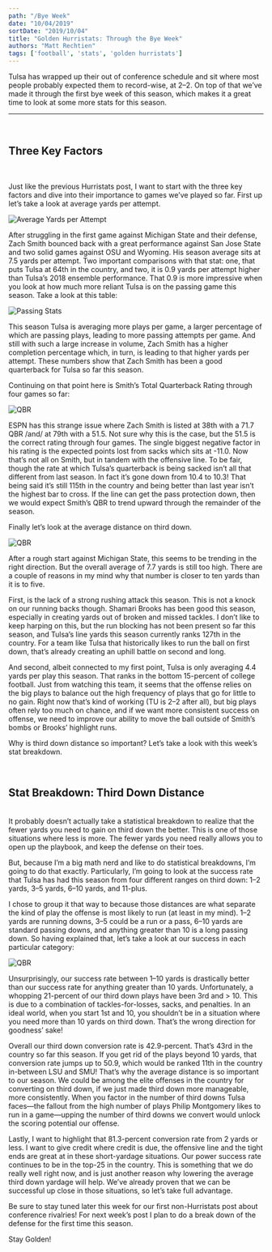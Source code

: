 ```yaml
---
path: "/Bye Week"
date: "10/04/2019"
sortDate: "2019/10/04"
title: "Golden Hurristats: Through the Bye Week"
authors: "Matt Rechtien"
tags: ['football', 'stats', 'golden hurristats']
---
```


Tulsa has wrapped up their out of conference schedule and sit where most people probably expected them to record-wise, at 2–2. On top of that we’ve made it through the first bye week of this season, which makes it a great time to look at some more stats for this season.

---

<br />

## Three Key Factors

<br />

Just like the previous Hurristats post, I want to start with the three key factors and dive into their importance to games we’ve played so far. First up let’s take a look at average yards per attempt.

![Average Yards per Attempt](../../blog_images/bye-week/bye-week-ypa.jpg)

After struggling in the first game against Michigan State and their defense, Zach Smith bounced back with a great performance against San Jose State and two solid games against OSU and Wyoming. His season average sits at 7.5 yards per attempt. Two important comparisons with that stat: one, that puts Tulsa at 64th in the country, and two, it is 0.9 yards per attempt higher than Tulsa’s 2018 ensemble performance. That 0.9 is more impressive when you look at how much more reliant Tulsa is on the passing game this season. Take a look at this table:

![Passing Stats](../../blog_images/bye-week/bye-week-passing.jpg)

This season Tulsa is averaging more plays per game, a larger percentage of which are passing plays, leading to more passing attempts per game. And still with such a large increase in volume, Zach Smith has a higher completion percentage which, in turn, is leading to that higher yards per attempt. These numbers show that Zach Smith has been a good quarterback for Tulsa so far this season.

Continuing on that point here is Smith’s Total Quarterback Rating through four games so far:

![QBR](../../blog_images/bye-week/bye-week-qbr.jpg)

ESPN has this strange issue where Zach Smith is listed at 38th with a 71.7 QBR /and/ at 79th with a 51.5. Not sure why this is the case, but the 51.5 is the correct rating through four games. The single biggest negative factor in his rating is the expected points lost from sacks which sits at -11.0. Now that’s not all on Smith, but in tandem with the offensive line. To be fair, though the rate at which Tulsa’s quarterback is being sacked isn’t all that different from last season. In fact it’s gone down from 10.4 to 10.3! That being said it’s still 115th in the country and being better than last year isn’t the highest bar to cross. If the line can get the pass protection down, then we would expect Smith’s QBR to trend upward through the remainder of the season.

Finally let’s look at the average distance on third down.

![QBR](../../blog_images/bye-week/bye-week-3rd-down.jpg)

After a rough start against Michigan State, this seems to be trending in the right direction. But the overall average of 7.7 yards is still too high. There are a couple of reasons in my mind why that number is closer to ten yards than it is to five.

First, is the lack of a strong rushing attack this season. This is not a knock on our running backs though. Shamari Brooks has been good this season, especially in creating yards out of broken and missed tackles. I don’t like to keep harping on this, but the run blocking has not been present so far this season, and Tulsa’s line yards this season currently ranks 127th in the country. For a team like Tulsa that historically likes to run the ball on first down, that’s already creating an uphill battle on second and long.

And second, albeit connected to my first point, Tulsa is only averaging 4.4 yards per play this season. That ranks in the bottom 15-percent of college football. Just from watching this team, it seems that the offense relies on the big plays to balance out the high frequency of plays that go for little to no gain. Right now that’s kind of working (TU is 2–2 after all), but big plays often rely too much on chance, and if we want more consistent success on offense, we need to improve our ability to move the ball outside of Smith’s bombs or Brooks’ highlight runs.

Why is third down distance so important? Let’s take a look with this week’s stat breakdown.

<br />

## Stat Breakdown: Third Down Distance

<br />
It probably doesn’t actually take a statistical breakdown to realize that the fewer yards you need to gain on third down the better. This is one of those situations where less is more. The fewer yards you need really allows you to open up the playbook, and keep the defense on their toes.

But, because I’m a big math nerd and like to do statistical breakdowns, I’m going to do that exactly. Particularly, I’m going to look at the success rate that Tulsa has had this season from four different ranges on third down: 1–2 yards, 3–5 yards, 6–10 yards, and 11-plus.

I chose to group it that way to because those distances are what separate the kind of play the offense is most likely to run (at least in my mind). 1–2 yards are running downs, 3–5 could be a run or a pass, 6–10 yards are standard passing downs, and anything greater than 10 is a long passing down. So having explained that, let’s take a look at our success in each particular category:

![QBR](../../blog_images/bye-week/bye-week-3rd-down-2.jpg)

Unsurprisingly, our success rate between 1–10 yards is drastically better than our success rate for anything greater than 10 yards. Unfortunately, a whopping 21-percent of our third down plays have been 3rd and > 10. This is due to a combination of tackles-for-losses, sacks, and penalties. In an ideal world, when you start 1st and 10, you shouldn’t be in a situation where you need more than 10 yards on third down. That’s the wrong direction for goodness’ sake!

Overall our third down conversion rate is 42.9-percent. That’s 43rd in the country so far this season. If you get rid of the plays beyond 10 yards, that conversion rate jumps up to 50.9, which would be ranked 11th in the country in-between LSU and SMU! That’s why the average distance is so important to our season. We could be among the elite offenses in the country for converting on third down, if we just made third down more manageable, more consistently. When you factor in the number of third downs Tulsa faces—the fallout from the high number of plays Philip Montgomery likes to run in a game—upping the number of third downs we convert would unlock the scoring potential our offense.

Lastly, I want to highlight that 81.3-percent conversion rate from 2 yards or less. I want to give credit where credit is due, the offensive line and the tight ends are great at in these short-yardage situations. Our power success rate continues to be in the top-25 in the country. This is something that we do really well right now, and is just another reason why lowering the average third down yardage will help. We’ve already proven that we can be successful up close in those situations, so let’s take full advantage.

Be sure to stay tuned later this week for our first non-Hurristats post about conference rivalries! For next week’s post I plan to do a break down of the defense for the first time this season.

Stay Golden!

